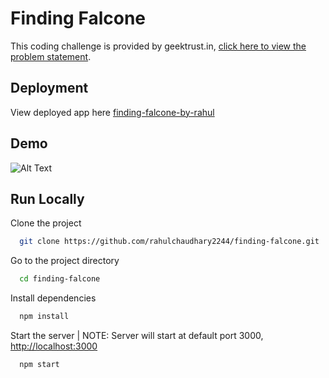 # Finding Falcone

This coding challenge is provided by geektrust.in, [click here to view the problem statement](https://www.geektrust.com/challenge/space).

## Deployment

View deployed app here [finding-falcone-by-rahul](https://finding-falcone-by-rahul.netlify.app/)

## Demo

![Alt Text](https://drive.google.com/file/d/1Gutj1wHNAZ-O2WfdXUpZsbqdhnqwRVh9/view?usp=sharing)

## Run Locally

Clone the project

```bash
  git clone https://github.com/rahulchaudhary2244/finding-falcone.git
```

Go to the project directory

```bash
  cd finding-falcone
```

Install dependencies

```bash
  npm install
```

Start the server | NOTE: Server will start at default port 3000, [http://localhost:3000](http://localhost:3000)

```bash
  npm start
```
